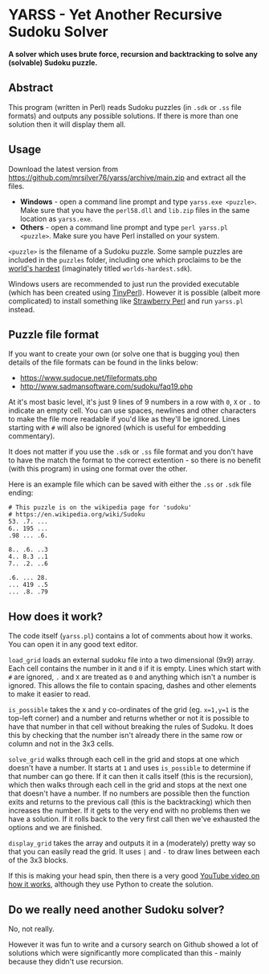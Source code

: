 # YARSS - Yet Another Recursive Sudoku Solver
**A solver which uses brute force, recursion and backtracking to solve any (solvable) Sudoku puzzle.**

## Abstract

This program (written in Perl) reads Sudoku puzzles (in `.sdk` or `.ss` file formats) and outputs any possible solutions. If there is more than one solution then it will display them all.

## Usage

Download the latest version from https://github.com/mrsilver76/yarss/archive/main.zip and extract all the files.

 * **Windows** - open a command line prompt and type `yarss.exe <puzzle>`. Make sure that you have the `perl58.dll` and `lib.zip` files in the same location as `yarss.exe`.
 * **Others** - open a command line prompt and type `perl yarss.pl <puzzle>`. Make sure you have Perl installed on your system.

`<puzzle>` is the filename of a Sudoku puzzle. Some sample puzzles are included in the `puzzles` folder, including one which proclaims to be the [world's hardest](https://puzzling.stackexchange.com/questions/252/how-do-i-solve-the-worlds-hardest-sudoku) (imaginately titled `worlds-hardest.sdk`).

Windows users are recommended to just run the provided executable (which has been created using [TinyPerl](http://tinyperl.sourceforge.net/)). However it is possible (albeit more complicated) to install something like [Strawberry Perl](https://strawberryperl.com/) and run `yarss.pl` instead. 

## Puzzle file format

If you want to create your own (or solve one that is bugging you) then details of the file formats can be found in the links below:

* https://www.sudocue.net/fileformats.php
* http://www.sadmansoftware.com/sudoku/faq19.php

At it's most basic level, it's just 9 lines of 9 numbers in a row with `0`, `X` or `.` to indicate an empty cell. You can use spaces, newlines and other characters to make the file more readable if you'd like as they'll be ignored. Lines starting with `#` will also be ignored (which is useful for embedding commentary).

It does not matter if you use the `.sdk` or `.ss` file format and you don't have to have the match the format to the correct extention - so there is no benefit (with this program) in using one format over the other.

Here is an example file which can be saved with either the `.ss` or `.sdk` file ending:

    # This puzzle is on the wikipedia page for 'sudoku'
    # https://en.wikipedia.org/wiki/Sudoku
    53. .7. ...
    6.. 195 ...
    .98 ... .6.
    
    8.. .6. ..3
    4.. 8.3 ..1
    7.. .2. ..6
    
    .6. ... 28.
    ... 419 ..5
    ... .8. .79

## How does it work?

The code itself (`yarss.pl`) contains a lot of comments about how it works. You can open it in any good text editor.

`load_grid` loads an external sudoku file into a two dimensional (9x9) array. Each cell contains the number in it and `0` if it is empty. Lines which start with `#` are ignored, `.` and `X` are treated as `0` and anything which isn't a number is ignored. This allows the file to contain spacing, dashes and other elements to make it easier to read.

`is_possible` takes the x and y co-ordinates of the grid (eg. `x=1,y=1` is the top-left corner) and a number and returns whether or not it is possible to have that number in that cell without breaking the rules of Sudoku. It does this by checking that the number isn't already there in the same row or column and not in the 3x3 cells.

`solve_grid` walks through each cell in the grid and stops at one which doesn't have a number. It starts at `1` and uses `is_possible` to determine if that number can go there. If it can then it calls itself (this is the recursion), which then walks through each cell in the grid and stops at the next one that doesn't have a number. If no numbers are possible then the function exits and returns to the previous call (this is the backtracking) which then increases the number. If it gets to the very end with no problems then we have a solution. If it rolls back to the very first call then we've exhausted the options and we are finished.

`display_grid` takes the array and outputs it in a (moderately) pretty way so that you can easily read the grid. It uses `|` and `-` to draw lines between each of the 3x3 blocks.

If this is making your head spin, then there is a very good [YouTube video on how it works](https://www.youtube.com/watch?v=G_UYXzGuqvM), although they use Python to create the solution.

## Do we really need another Sudoku solver?

No, not really.

However it was fun to write and a cursory search on Github showed a lot of solutions which were significantly more complicated than this - mainly because they didn't use recursion.
